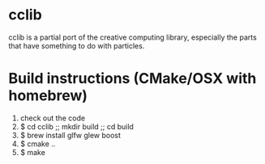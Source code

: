 cclib
=====

cclib is a partial port of the creative computing library, especially the parts that have something to do with particles. 

Build instructions (CMake/OSX with homebrew)
====================================

1. check out the code
2. $ cd cclib ;; mkdir build ;; cd build
3. $ brew install glfw glew boost 
5. $ cmake ..
4. $ make


